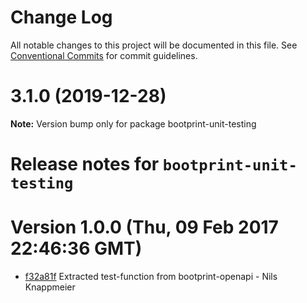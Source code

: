# Change Log

All notable changes to this project will be documented in this file.
See [Conventional Commits](https://conventionalcommits.org) for commit guidelines.

# 3.1.0 (2019-12-28)

**Note:** Version bump only for package bootprint-unit-testing





# Release notes for `bootprint-unit-testing`

<a name="current-release"></a>
# Version 1.0.0 (Thu, 09 Feb 2017 22:46:36 GMT)

* [f32a81f](https://github.com/bootprint/bootprint-unit-testing/commit/f32a81f) Extracted test-function from bootprint-openapi - Nils Knappmeier
